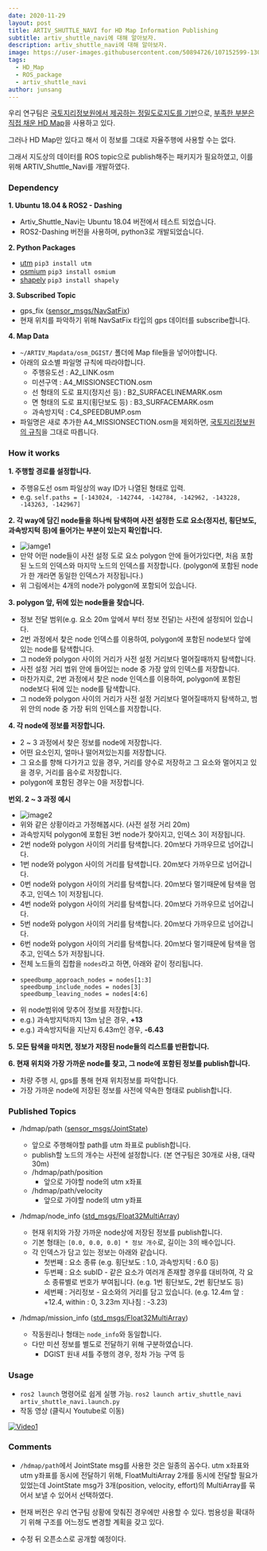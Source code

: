 ```yaml
---
date: 2020-11-29
layout: post
title: ARTIV_SHUTTLE_NAVI for HD Map Information Publishing
subtitle: artiv_shuttle_navi에 대해 알아보자.
description: artiv_shuttle_navi에 대해 알아보자.
image: https://user-images.githubusercontent.com/50894726/107152599-130f6700-69ac-11eb-8ac9-538479862f32.png
tags:
  - HD_Map
  - ROS_package
  - artiv_shuttle_navi
author: junsang
---
```

우리 연구팀은 [국토지리정보원에서 제공하는 정밀도로지도를 기반](https://dgist-artiv.github.io/hdmap/2020/05/10/shp2osm-josm.html)으로, [부족한 부분은 직접 채운 HD Map](https://dgist-artiv.github.io/hdmap/2020/05/16/draw-hdmap.html)을 사용하고 있다.

그러나 HD Map만 있다고 해서 이 정보를 그대로 자율주행에 사용할 수는 없다.

그래서 지도상의 데이터를 ROS topic으로 publish해주는 패키지가 필요하였고, 이를 위해 ARTIV_Shuttle_Navi를 개발하였다.

### Dependency

**1. Ubuntu 18.04 & ROS2 - Dashing**
- Artiv_Shuttle_Navi는 Ubuntu 18.04 버전에서 테스트 되었습니다.
- ROS2-Dashing 버전을 사용하며, python3로 개발되었습니다.

**2. Python Packages**
- [utm](https://pypi.org/project/utm/) ```pip3 install utm```
- [osmium](https://pypi.org/project/osmium/) ```pip3 install osmium```
- [shapely](https://pypi.org/project/Shapely/) ```pip3 install shapely```

**3. Subscribed Topic**
- gps_fix ([sensor_msgs/NavSatFix](http://docs.ros.org/en/api/sensor_msgs/html/msg/NavSatFix.html))
- 현재 위치를 파악하기 위해 NavSatFix 타입의 gps 데이터를 subscribe합니다.

**4. Map Data**
- ```~/ARTIV_Mapdata/osm_DGIST/``` 폴더에 Map file들을 넣어야합니다.
- 아래의 요소별 파일명 규칙에 따라야합니다.
	- 주행유도선 : A2_LINK.osm
	- 미션구역 : A4_MISSIONSECTION.osm
	- 선 형태의 도로 표지(정지선 등) : B2_SURFACELINEMARK.osm
	- 면 형태의 도로 표지(횡단보도 등) : B3_SURFACEMARK.osm
	- 과속방지턱 : C4_SPEEDBUMP.osm
- 파일명은 새로 추가한 A4_MISSIONSECTION.osm을 제외하면, [국토지리정보원의 규칙](http://map.ngii.go.kr/download/ms/pblictn/preciseRoadMap/%EC%A0%95%EB%B0%80%EB%8F%84%EB%A1%9C%EC%A7%80%EB%8F%84%20%EC%A0%9C%EA%B3%B5%20%EC%95%88%EB%82%B4.pdf)을 그대로 따릅니다.

### How it works

**1. 주행할 경로를 설정합니다.**
- 주행유도선 osm 파일상의 way ID가 나열된 형태로 입력.
- e.g. ```self.paths = [-143024, -142744, -142784, -142962, -143228, -143263, -142967]```

**2. 각 way에 담긴 node들을 하나씩 탐색하며 사전 설정한 도로 요소(정지선, 횡단보도, 과속방지턱 등)에 들어가는 부분이 있는지 확인합니다.**
- ![iamge1](https://user-images.githubusercontent.com/50894726/107152599-130f6700-69ac-11eb-8ac9-538479862f32.png)
- 만약 어떤 node들이 사전 설정 도로 요소 polygon 안에 들어가있다면, 처음 포함된 노드의 인덱스와 마지막 노드의 인덱스를 저장합니다. (polygon에 포함된 node가 한 개라면 동일한 인덱스가 저장됩니다.)
- 위 그림에서는 4개의 node가 polygon에 포함되어 있습니다.

**3. polygon 앞, 뒤에 있는 node들을 찾습니다.**
- 정보 전달 범위(e.g. 요소 20m 앞에서 부터 정보 전달)는 사전에 설정되어 있습니다.
- 2번 과정에서 찾은 node 인덱스를 이용하여, polygon에 포함된 node보다 앞에 있는 node를 탐색합니다.
- 그 node와 polygon 사이의 거리가 사전 설정 거리보다 멀어질때까지 탐색합니다.
- 사전 설정 거리 범위 안에 들어있는 node 중 가장 앞의 인덱스를 저장합니다.
- 마찬가지로, 2번 과정에서 찾은 node 인덱스를 이용하여, polygon에 포함된 node보다 뒤에 있는 node를 탐색합니다.
- 그 node와 polygon 사이의 거리가 사전 설정 거리보다 멀어질때까지 탐색하고, 범위 안의 node 중 가장 뒤의 인덱스를 저장합니다.

**4. 각 node에 정보를 저장합니다.**
- 2 ~ 3 과정에서 찾은 정보를 node에 저장합니다.
- 어떤 요소인지, 얼마나 떨어져있는지를 저장합니다.
- 그 요소를 향해 다가가고 있을 경우, 거리를 양수로 저장하고 그 요소와 멀어지고 있을 경우, 거리를 음수로 저장합니다.
- polygon에 포함된 경우는 0을 저장합니다.

**번외. 2 ~ 3 과정 예시**
- ![image2](https://user-images.githubusercontent.com/50894726/107153294-0db41b80-69b0-11eb-9d8b-edaa1107a120.png)
- 위와 같은 상황이라고 가정해봅시다. (사전 설정 거리 20m)
- 과속방지턱 polygon에 포함된 3번 node가 찾아지고, 인덱스 3이 저장됩니다.
- 2번 node와 polygon 사이의 거리를 탐색합니다. 20m보다 가까우므로 넘어갑니다.
- 1번 node와 polygon 사이의 거리를 탐색합니다. 20m보다 가까우므로 넘어갑니다.
- 0번 node와 polygon 사이의 거리를 탐색합니다. 20m보다 멀기때문에 탐색을 멈추고, 인덱스 1이 저장됩니다.
- 4번 node와 polygon 사이의 거리를 탐색합니다. 20m보다 가까우므로 넘어갑니다.
- 5번 node와 polygon 사이의 거리를 탐색합니다. 20m보다 가까우므로 넘어갑니다.
- 6번 node와 polygon 사이의 거리를 탐색합니다. 20m보다 멀기때문에 탐색을 멈추고, 인덱스 5가 저장됩니다.
- 전체 노드들의 집합을 ```nodes```라고 하면, 아래와 같이 정리됩니다.
- ```
  speedbump_approach_nodes = nodes[1:3]
  speedbump_include_nodes = nodes[3]
  speedbump_leaving_nodes = nodes[4:6]
  ```
- 위 node범위에 맞추어 정보를 저장합니다.
- e.g.) 과속방지턱까지 13m 남은 경우, **+13**
- e.g.) 과속방지턱을 지난지 6.43m인 경우, **-6.43**

**5. 모든 탐색을 마치면, 정보가 저장된 node들의 리스트를 반환합니다.**

**6. 현재 위치와 가장 가까운 node를 찾고, 그 node에 포함된 정보를 publish합니다.**
- 차량 주행 시, gps를 통해 현재 위치정보를 파악합니다.
- 가장 가까운 node에 저장된 정보를 사전에 약속한 형태로 publish합니다.

### Published Topics

- /hdmap/path ([sensor_msgs/JointState](http://docs.ros.org/en/melodic/api/sensor_msgs/html/msg/JointState.html))
	- 앞으로 주행해야할 path를 utm 좌표로 publish합니다.
	- publish할 노드의 개수는 사전에 설정합니다. (본 연구팀은 30개로 사용, 대략 30m)
	- /hdmap/path/position
		- 앞으로 가야할 node의 utm x좌표
	- /hdmap/path/velocity
		- 앞으로 가야할 node의 utm y좌표

- /hdmap/node_info ([std_msgs/Float32MultiArray](http://docs.ros.org/en/melodic/api/std_msgs/html/msg/Float32MultiArray.html))
	- 현재 위치와 가장 가까운 node상에 저장된 정보를 publish합니다.
	- 기본 형태는 ```[0.0, 0.0, 0.0] * 정보 개수```로, 길이는 3의 배수입니다.
	- 각 인덱스가 담고 있는 정보는 아래와 같습니다.
		- 첫번째 : 요소 종류 (e.g. 횡단보도 : 1.0, 과속방지턱 : 6.0 등)
		- 두번째 : 요소 subID - 같은 요소가 여러개 존재할 경우를 대비하여, 각 요소 종류별로 번호가 부여됩니다. (e.g. 1번 횡단보도, 2번 횡단보도 등)
		- 세번째 : 거리정보 - 요소와의 거리를 담고 있습니다. (e.g. 12.4m 앞 : +12.4, within : 0, 3.23m 지나침 : -3.23)

- /hdmap/mission_info ([std_msgs/Float32MultiArray](http://docs.ros.org/en/melodic/api/std_msgs/html/msg/Float32MultiArray.html))
	- 작동원리나 형태는 ```node_info```와 동일합니다.
	- 다만 미션 정보를 별도로 전달하기 위해 구분하였습니다.
		- DGIST 원내 셔틀 주행의 경우, 정차 가능 구역 등

### Usage

- ```ros2 launch``` 명령어로 쉽게 실행 가능. ```ros2 launch artiv_shuttle_navi artiv_shuttle_navi.launch.py```
- 작동 영상 (클릭시 Youtube로 이동)

[![Video1](http://img.youtube.com/vi/nOwks9bHo1Y/0.jpg)](https://youtu.be/nOwks9bHo1Y)


### Comments
- ```/hdmap/path```에서 JointState msg를 사용한 것은 일종의 꼼수다. utm x좌표와 utm y좌표를 동시에 전달하기 위해, FloatMultiArray 2개를 동시에 전달할 필요가 있었는데 JointState msg가 3개(position, velocity, effort)의 MultiArray를 묶어서 보낼 수 있어서 선택하였다.

- 현재 버전은 우리 연구팀 상황에 맞춰진 경우에만 사용할 수 있다. 범용성을 확대하기 위해 구조를 어느정도 변경할 계획을 갖고 있다.

- 수정 뒤 오픈소스로 공개할 예정이다.
